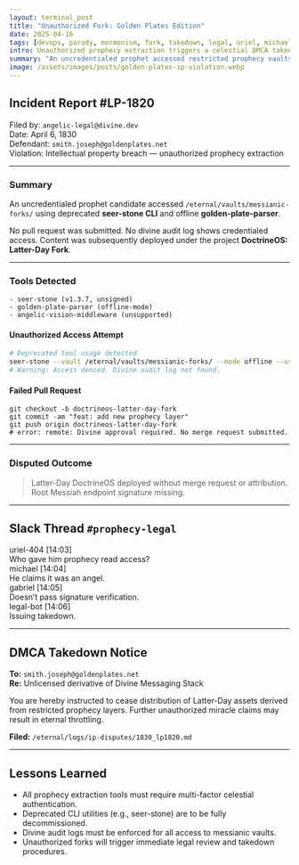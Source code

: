 ```yaml
---
layout: terminal_post
title: "Unauthorized Fork: Golden Plates Edition"
date: 2025-04-16
tags: [devops, parody, mormonism, fork, takedown, legal, uriel, michael, gabriel, legal-bot]
intro: Unauthorized prophecy extraction triggers a celestial DMCA takedown and legal audit of the golden plates fork.
summary: "An uncredentialed prophet accessed restricted prophecy vaults using deprecated tools and deployed DoctrineOS: Latter-Day Fork without divine approval or attribution. This resulted in a swift legal response from the angelic compliance team."
image: /assets/images/posts/golden-plates-ip-violation.webp
---
```


## Incident Report #LP-1820  
<span class="bold-identifier">Filed by:</span> `angelic-legal@divine.dev`  
<span class="bold-identifier">Date:</span> April 6, 1830  
<span class="bold-identifier">Defendant:</span> `smith.joseph@goldenplates.net`  
<span class="bold-identifier">Violation:</span> Intellectual property breach — unauthorized prophecy extraction

---

### Summary

An uncredentialed prophet candidate accessed `/eternal/vaults/messianic-forks/` using deprecated **seer-stone CLI** and offline **golden-plate-parser**.

No pull request was submitted. No divine audit log shows credentialed access. Content was subsequently deployed under the project **DoctrineOS: Latter-Day Fork**.

---

### Tools Detected

```log
- seer-stone (v1.3.7, unsigned)
- golden-plate-parser (offline-mode)
- angelic-vision-middleware (unsupported)
```

#### Unauthorized Access Attempt

```bash
# Deprecated tool usage detected
seer-stone --vault /eternal/vaults/messianic-forks/ --mode offline --user smith.joseph
# Warning: Access denied. Divine audit log not found.
```

#### Failed Pull Request

```shell
git checkout -b doctrineos-latter-day-fork
git commit -am "feat: add new prophecy layer"
git push origin doctrineos-latter-day-fork
# error: remote: Divine approval required. No merge request submitted.
```

---

### Disputed Outcome

> Latter-Day DoctrineOS deployed without merge request or attribution.  
> Root Messiah endpoint signature missing.

---

## Slack Thread `#prophecy-legal`

<div class="slack-thread">
  <div class="slack-msg slack-user-uriel">
    <span class="slack-username">uriel-404</span> <span class="slack-timestamp">[14:03]</span>
    <div class="slack-text">Who gave him prophecy read access?</div>
  </div>
  <div class="slack-msg slack-user-michael">
    <span class="slack-username">michael</span> <span class="slack-timestamp">[14:04]</span>
    <div class="slack-text">He claims it was an angel.</div>
  </div>
  <div class="slack-msg slack-user-gabriel">
    <span class="slack-username">gabriel</span> <span class="slack-timestamp">[14:05]</span>
    <div class="slack-text">Doesn’t pass signature verification.</div>
  </div>
  <div class="slack-msg slack-user-legal-bot">
    <span class="slack-username">legal-bot</span> <span class="slack-timestamp">[14:06]</span>
    <div class="slack-text">Issuing takedown.</div>
  </div>
</div>

---

## DMCA Takedown Notice

**To:** `smith.joseph@goldenplates.net`  
**Re:** Unlicensed derivative of Divine Messaging Stack

You are hereby instructed to cease distribution of Latter-Day assets derived from restricted prophecy layers. Further unauthorized miracle claims may result in eternal throttling.

**Filed:** `/eternal/logs/ip-disputes/1830_lp1820.md`

---

## Lessons Learned
- All prophecy extraction tools must require multi-factor celestial authentication.
- Deprecated CLI utilities (e.g., seer-stone) are to be fully decommissioned.
- Divine audit logs must be enforced for all access to messianic vaults.
- Unauthorized forks will trigger immediate legal review and takedown procedures.